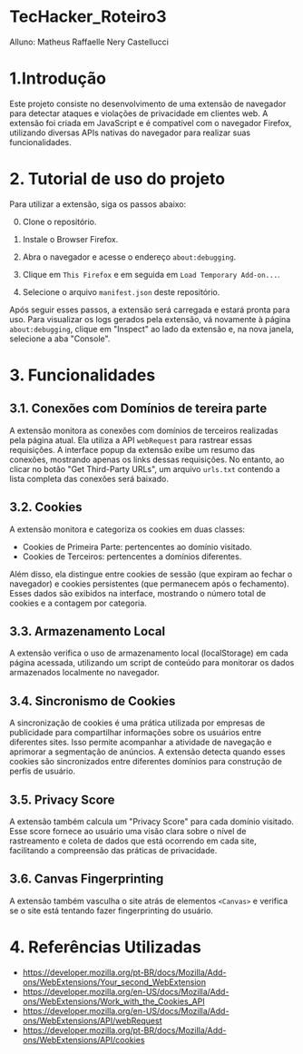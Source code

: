 # TecHacker_Roteiro3
Alluno: Matheus Raffaelle Nery Castellucci

# 1.Introdução
Este projeto consiste no desenvolvimento de uma extensão de navegador para detectar ataques e violações de privacidade em clientes web. A extensão foi criada em JavaScript e é compatível com o navegador Firefox, utilizando diversas APIs nativas do navegador para realizar suas funcionalidades.

# 2. Tutorial de uso do projeto
Para utilizar a extensão, siga os passos abaixo:

0. Clone o repositório.

1. Instale o Browser Firefox.

2. Abra o navegador e acesse o endereço `about:debugging`.

3. Clique em `This Firefox` e em seguida em `Load Temporary Add-on...`.

4. Selecione o arquivo `manifest.json` deste repositório.

Após seguir esses passos, a extensão será carregada e estará pronta para uso. Para visualizar os logs gerados pela extensão, vá novamente à página `about:debugging`, clique em "Inspect" ao lado da extensão e, na nova janela, selecione a aba "Console".

# 3. Funcionalidades

## 3.1. Conexões com Domínios de tereira parte
A extensão monitora as conexões com domínios de terceiros realizadas pela página atual. Ela utiliza a API `webRequest` para rastrear essas requisições. A interface popup da extensão exibe um resumo das conexões, mostrando apenas os links dessas requisições. No entanto, ao clicar no botão "Get Third-Party URLs", um arquivo `urls.txt` contendo a lista completa das conexões será baixado.

## 3.2. Cookies
A extensão monitora e categoriza os cookies em duas classes:

- Cookies de Primeira Parte: pertencentes ao domínio visitado.
- Cookies de Terceiros: pertencentes a domínios diferentes.

Além disso, ela distingue entre cookies de sessão (que expiram ao fechar o navegador) e cookies persistentes (que permanecem após o fechamento). Esses dados são exibidos na interface, mostrando o número total de cookies e a contagem por categoria.

## 3.3. Armazenamento Local
A extensão verifica o uso de armazenamento local (localStorage) em cada página acessada, utilizando um script de conteúdo para monitorar os dados armazenados localmente no navegador.

## 3.4. Sincronismo de Cookies
A sincronização de cookies é uma prática utilizada por empresas de publicidade para compartilhar informações sobre os usuários entre diferentes sites. Isso permite acompanhar a atividade de navegação e aprimorar a segmentação de anúncios. A extensão detecta quando esses cookies são sincronizados entre diferentes domínios para construção de perfis de usuário.

## 3.5. Privacy Score
A extensão também calcula um "Privacy Score" para cada domínio visitado. Esse score fornece ao usuário uma visão clara sobre o nível de rastreamento e coleta de dados que está ocorrendo em cada site, facilitando a compreensão das práticas de privacidade.

## 3.6. Canvas Fingerprinting
A extensão também vasculha o site atrás de elementos `<Canvas>` e verifica se o site está tentando fazer fingerprinting do usuário.


# 4. Referências Utilizadas
- https://developer.mozilla.org/pt-BR/docs/Mozilla/Add-ons/WebExtensions/Your_second_WebExtension
- https://developer.mozilla.org/en-US/docs/Mozilla/Add-ons/WebExtensions/Work_with_the_Cookies_API
- https://developer.mozilla.org/en-US/docs/Mozilla/Add-ons/WebExtensions/API/webRequest
- https://developer.mozilla.org/pt-BR/docs/Mozilla/Add-ons/WebExtensions/API/cookies

